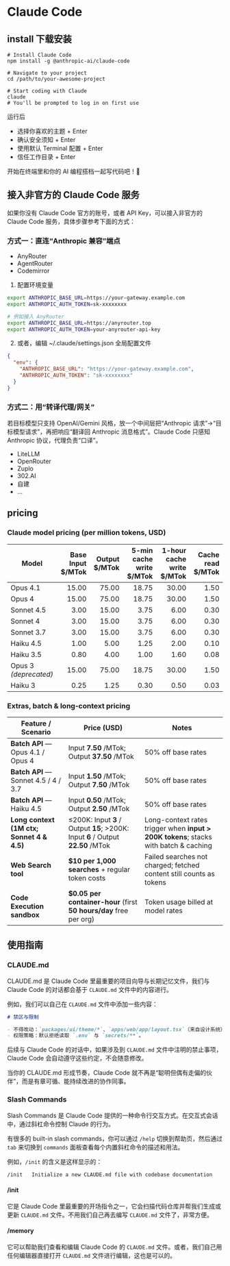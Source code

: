 # Claude Code

## install 下载安装

```shell
# Install Claude Code
npm install -g @anthropic-ai/claude-code

# Navigate to your project
cd /path/to/your-awesome-project

# Start coding with Claude
claude
# You'll be prompted to log in on first use
```

运行后

- 选择你喜欢的主题 + Enter
- 确认安全须知 + Enter
- 使用默认 Terminal 配置 + Enter
- 信任工作目录 + Enter

开始在终端里和你的 AI 编程搭档一起写代码吧！🚀

## 接入非官方的 Claude Code 服务

如果你没有 Claude Code 官方的账号，或者 API Key，可以接入非官方的 Claude Code 服务，具体步骤参考下面的方式：

### 方式一：直连“Anthropic 兼容”端点

- AnyRouter
- AgentRouter
- Codemirror

1. 配置环境变量

```bash
export ANTHROPIC_BASE_URL=https://your-gateway.example.com
export ANTHROPIC_AUTH_TOKEN=sk-xxxxxxxx

# 例如接入 AnyRouter
export ANTHROPIC_BASE_URL=https://anyrouter.top
export ANTHROPIC_AUTH_TOKEN=your-anyrouter-api-key
```

2. 或者，编辑 ~/.claude/settings.json 全局配置文件

```json
{
  "env": {
    "ANTHROPIC_BASE_URL": "https://your-gateway.example.com",
    "ANTHROPIC_AUTH_TOKEN": "sk-xxxxxxxx"
  }
}
```

### 方式二：用“转译代理/网关”

若目标模型只支持 OpenAI/Gemini 风格，放一个中间层把“Anthropic 请求”->“目标模型请求”，再把响应“翻译回 Anthropic 消息格式”。Claude Code 只感知 Anthropic 协议，代理负责“口译”。

- LiteLLM
- OpenRouter
- Zuplo
- 302.AI
- 自建
- ...

## pricing

### Claude model pricing (per million tokens, USD)

| Model                 | Base Input $/MTok | Output $/MTok | 5-min cache write $/MTok | 1-hour cache write $/MTok | Cache read $/MTok |
| --------------------- | ----------------: | ------------: | -----------------------: | ------------------------: | ----------------: |
| Opus 4.1              |             15.00 |         75.00 |                    18.75 |                     30.00 |              1.50 |
| Opus 4                |             15.00 |         75.00 |                    18.75 |                     30.00 |              1.50 |
| Sonnet 4.5            |              3.00 |         15.00 |                     3.75 |                      6.00 |              0.30 |
| Sonnet 4              |              3.00 |         15.00 |                     3.75 |                      6.00 |              0.30 |
| Sonnet 3.7            |              3.00 |         15.00 |                     3.75 |                      6.00 |              0.30 |
| Haiku 4.5             |              1.00 |          5.00 |                     1.25 |                      2.00 |              0.10 |
| Haiku 3.5             |              0.80 |          4.00 |                     1.00 |                      1.60 |              0.08 |
| Opus 3 _(deprecated)_ |             15.00 |         75.00 |                    18.75 |                     30.00 |              1.50 |
| Haiku 3               |              0.25 |          1.25 |                     0.30 |                      0.50 |              0.03 |

### Extras, batch & long-context pricing

| Feature / Scenario                        | Price (USD)                                                                     | Notes                                                                                |
| ----------------------------------------- | ------------------------------------------------------------------------------- | ------------------------------------------------------------------------------------ |
| **Batch API** — Opus 4.1 / Opus 4         | Input **7.50** /MTok; Output **37.50** /MTok                                    | 50% off base rates                                                                   |
| **Batch API** — Sonnet 4.5 / 4 / 3.7      | Input **1.50** /MTok; Output **7.50** /MTok                                     | 50% off base rates                                                                   |
| **Batch API** — Haiku 4.5                 | Input **0.50** /MTok; Output **2.50** /MTok                                     | 50% off base rates                                                                   |
| **Long context (1M ctx; Sonnet 4 & 4.5)** | ≤200K: Input **3** / Output **15**; >200K: Input **6** / Output **22.50** /MTok | Long-context rates trigger when **input > 200K tokens**; stacks with batch & caching |
| **Web Search tool**                       | **$10 per 1,000 searches** + regular token costs                                | Failed searches not charged; fetched content still counts as tokens                  |
| **Code Execution sandbox**                | **$0.05 per container-hour** (first **50 hours/day** free per org)              | Token usage billed at model rates                                                    |

## 使用指南

### CLAUDE.md

CLAUDE.md 是 Claude Code 里最重要的项目向导与长期记忆文件，我们与 Claude Code 的对话都会基于 `CLAUDE.md` 文件中的内容进行。

例如，我们可以自己在 `CLAUDE.md` 文件中添加一些内容：

```markdown
# 禁区与限制

- 不得改动：`packages/ui/theme/*`、`apps/web/app/layout.tsx`（来自设计系统）。
- 权限策略：默认拒绝读取 `.env` 与 `secrets/**`。
```

后续与 Claude Code 的对话中，如果涉及到 `CLAUDE.md` 文件中注明的禁止事项，Claude Code 会自动遵守这些约定，不会随意修改。

当你的 CLAUDE.md 形成节奏，Claude Code 就不再是“聪明但偶有走偏的伙伴”，而是有章可循、能持续改进的协作同事。

### Slash Commands

Slash Commands 是 Claude Code 提供的一种命令行交互方式。在交互式会话中，通过斜杠命令控制 Claude 的行为。

有很多的 built-in slash commands，你可以通过 `/help` 切换到帮助页，然后通过 `tab` 来切换到 `commands` 面板查看每个内置斜杠命令的描述和用法。

例如，`/init` 的含义是这样显示的：

```bash
/init   Initialize a new CLAUDE.md file with codebase documentation
```

#### /init

它是 Claude Code 里最重要的开场指令之一，它会扫描代码仓库并帮我们生成或更新 `CLAUDE.md` 文件。不用我们自己再去编写 `CLAUDE.md` 文件了，非常方便。

#### /memory

它可以帮助我们查看和编辑 Claude Code 的 `CLAUDE.md` 文件。或者，我们自己用任何编辑器直接打开 `CLAUDE.md` 文件进行编辑，这也是可以的。
